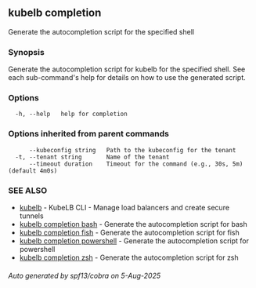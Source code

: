 ## kubelb completion

Generate the autocompletion script for the specified shell

### Synopsis

Generate the autocompletion script for kubelb for the specified shell.
See each sub-command's help for details on how to use the generated script.


### Options

```
  -h, --help   help for completion
```

### Options inherited from parent commands

```
      --kubeconfig string   Path to the kubeconfig for the tenant
  -t, --tenant string       Name of the tenant
      --timeout duration    Timeout for the command (e.g., 30s, 5m) (default 4m0s)
```

### SEE ALSO

* [kubelb](kubelb.md)	 - KubeLB CLI - Manage load balancers and create secure tunnels
* [kubelb completion bash](kubelb_completion_bash.md)	 - Generate the autocompletion script for bash
* [kubelb completion fish](kubelb_completion_fish.md)	 - Generate the autocompletion script for fish
* [kubelb completion powershell](kubelb_completion_powershell.md)	 - Generate the autocompletion script for powershell
* [kubelb completion zsh](kubelb_completion_zsh.md)	 - Generate the autocompletion script for zsh

###### Auto generated by spf13/cobra on 5-Aug-2025
